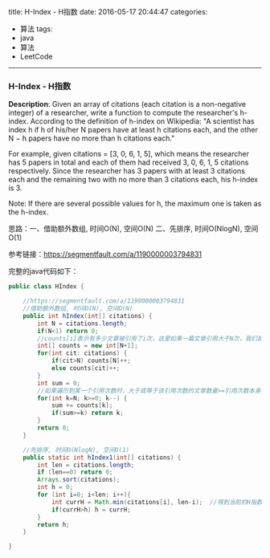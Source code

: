




title: H-Index - H指数
date: 2016-05-17 20:44:47
categories: 
- 算法
tags: 
- java
- 算法
- LeetCode
<!--updated: 2016-05-17 21:40:47-->
---

### H-Index - H指数
**Description**: Given an array of citations (each citation is a non-negative integer) of a researcher, write a function to compute the researcher's h-index. According to the definition of h-index on Wikipedia: "A scientist has index h
 if h of his/her N papers have at least h citations each, and the other N − h papers have no more than h citations each."

 For example, given citations = [3, 0, 6, 1, 5], which means the researcher has 5 papers in total and each of them had received 3, 0, 6, 1, 5 citations respectively. Since the researcher has 3 papers with at least 3 citations each and the remaining two with no more than 3 citations each, his h-index is 3.

 Note: If there are several possible values for h, the maximum one is taken as the h-index.

思路：一、借助额外数组, 时间O(N), 空间O(N)
二、先排序, 时间O(NlogN), 空间O(1)

参考链接：https://segmentfault.com/a/1190000003794831

完整的java代码如下：

```java
public class HIndex {

    //https://segmentfault.com/a/1190000003794831
    //借助额外数组, 时间O(N), 空间O(N)
    public int hIndex(int[] citations) {
        int N = citations.length;
        if(N<1) return 0;
        //counts[i]表示有多少文章被引用了i次，这里如果一篇文章引用大于N次，我们就将其当为N次，因为H指数不会超过文章的总数。
        int[] counts = new int[N+1];
        for(int cit: citations) {
            if(cit>N) counts[N]++;
            else counts[cit]++;
        }
        int sum = 0;
        //如果遍历到某一个引用次数时，大于或等于该引用次数的文章数量>=引用次数本身，则认为这是H指数。
        for(int k=N; k>=0; k--) {
            sum += counts[k];
            if(sum>=k) return k;
        }
        return 0;
    }

    //先排序, 时间O(NlogN), 空间O(1)
    public static int hIndex1(int[] citations) {
        int len = citations.length;
        if (len==0) return 0;
        Arrays.sort(citations);
        int h = 0;
        for (int i=0; i<len; i++){
            int currH = Math.min(citations[i], len-i);  //得到当前的H指数
            if(currH>h) h = currH;
        }
        return h;
    }

}
```
